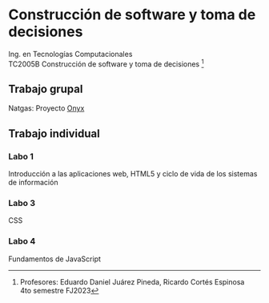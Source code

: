 # Construcción de software y toma de decisiones

Ing. en Tecnologías Computacionales <br>
TC2005B Construcción de software y toma de decisiones [^1]

## Trabajo grupal
Natgas: Proyecto [Onyx](https://github.com/RodrigoTeran/natgas)

## Trabajo individual

### Labo 1
Introducción a las aplicaciones web, HTML5 y ciclo de vida de los sistemas de información

### Labo 3
CSS

### Labo 4
Fundamentos de JavaScript

[^1]: Profesores: Eduardo Daniel Juárez Pineda, Ricardo Cortés Espinosa <br>
      4to semestre FJ2023